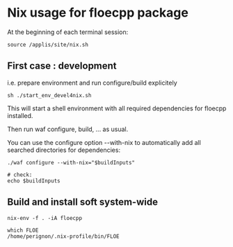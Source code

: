 # Nix usage for floecpp package

At the beginning of each terminal session:


```
source /applis/site/nix.sh
```

## First case : development

i.e. prepare environment and run configure/build explicitely

```
sh ./start_env_devel4nix.sh
```

This will start a shell environment with all required dependencies for floecpp installed.

Then run waf configure, build, ... as usual.

You can use the configure option --with-nix to automatically add all searched directories for dependencies:

```
./waf configure --with-nix="$buildInputs"

# check:
echo $buildInputs

```

## Build and install soft system-wide

```
nix-env -f . -iA floecpp

which FLOE
/home/perignon/.nix-profile/bin/FLOE
```



